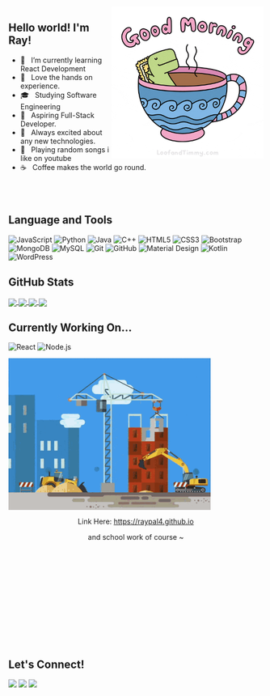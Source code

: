 <img align="right" height="300px" src="https://github.com/raypal4/raypal4/blob/main/coffee.gif"/>

<h2>Hello world! I'm Ray!</h2>

- 🔭 &nbsp; I’m currently learning React Development
- 🤔 &nbsp; Love the hands on experience.
- 🎓 &nbsp; Studying Software Engineering 
- 💼 &nbsp; Aspiring Full-Stack Developer.
- 🌱 &nbsp; Always excited about any new technologies.
- :musical_keyboard: &nbsp; Playing random songs i like on youtube
- ☕ &nbsp; Coffee makes the world go round. 
<br>
<br>
<h2>Language and Tools</h2>

![JavaScript](https://img.shields.io/badge/-JavaScript-black?style=for-the-badge&logo=javascript)
![Python](https://img.shields.io/badge/-Python-black?style=for-the-badge&logo=Python)
![Java](https://img.shields.io/badge/-java-E34A86?style=for-the-badge&logo=java)
![C++](https://img.shields.io/badge/-C++-00599C?style=for-the-badge&logo=c)
![HTML5](https://img.shields.io/badge/-HTML5-E34F26?style=for-the-badge&logo=html5&logoColor=white)
![CSS3](https://img.shields.io/badge/-CSS3-1572B6?style=for-the-badge&logo=css3)
![Bootstrap](https://img.shields.io/badge/-Bootstrap-563D7C?style=for-the-badge&logo=bootstrap)
![MongoDB](https://img.shields.io/badge/-MongoDB-black?style=for-the-badge&logo=mongodb)
![MySQL](https://img.shields.io/badge/-MySQL-black?style=for-the-badge&logo=mysql)
![Git](https://img.shields.io/badge/-Git-black?style=for-the-badge&logo=git)
![GitHub](https://img.shields.io/badge/-GitHub-181717?style=for-the-badge&logo=github)
![Material Design](https://img.shields.io/badge/-Material-black?style=for-the-badge&logo=Material%20Design&logoColor=white)
![Kotlin](https://img.shields.io/badge/-Kotlin-black?style=for-the-badge&logo=kotlin)
![WordPress](https://img.shields.io/badge/-WordPress-black?style=for-the-badge&logo=WordPress)

<h2>GitHub Stats</h2>

<a href="https://github.com/raypal4">
  <img align="center" src="https://github-readme-stats-raypal4.vercel.app/api?username=raypal4&count_private=true&show_icons=true&theme=dark" />
</a>

<a href="https://github.com/raypal4">
  <img align="center" src="https://github-readme-stats-raypal4.vercel.app/api/top-langs/?username=raypal4&count_private=true&langs_count=3&hide=jupyter%20notebook&theme=dark"/>
</a>

<a href="https://github.com/raypal4/Hotdog-Not-Hotdog">
  <img align="center" src="https://github-readme-stats-raypal4.vercel.app/api/pin/?username=raypal4&repo=Hotdog-Not-Hotdog&theme=dark" />
</a>
<a href="https://github.com/raypal4/supersecretproject">
  <img align="center" src="https://github-readme-stats-raypal4.vercel.app/api/pin/?username=raypal4&repo=supersecretproject&theme=dark" />
</a>

<h2>Currently Working On...</h2>

![React](https://img.shields.io/badge/-React-black?style=for-the-badge&logo=react)
![Node.js](https://img.shields.io/badge/-NodeJS-black?style=for-the-badge&logo=node.js)

<!-- ![Under Construction](https://github.com/raypal4/raypal4/blob/main/construction.gif "Konstruction")
 -->
<img align="center" height="300px" src="https://github.com/raypal4/raypal4/blob/main/construction.gif"/>
                                  
<p align="center">Link Here: <a href='https://raypal4.github.io'>https://raypal4.github.io</a></p>
<p align="center">and school work of course ~ </p>

<br>
<br>
<br>
<br>
<br>
<br>
<br>
<br>
<br>
<br>
<br>
<h2>Let's Connect!</h2>
 
[<img src="https://img.shields.io/badge/linkedin-%230077B5.svg?&style=for-the-badge&logo=linkedin&logoColor=white" />](https://www.linkedin.com/in/raynold-tan-%E9%99%88%E5%8B%87%E4%BB%BB-2aa011191/)
[<img src = "https://img.shields.io/badge/instagram-%23E4405F.svg?&style=for-the-badge&logo=instagram&logoColor=white">](https://www.instagram.com/raynoldtyr/)
[<img src="https://img.shields.io/badge/facebook-%231877F2.svg?&style=for-the-badge&logo=facebook&logoColor=white" />](https://www.facebook.com/raynoldtyr/) 
